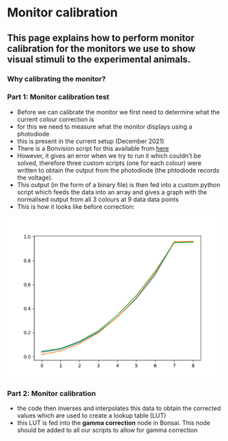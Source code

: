 # Monitor calibration

## This page explains how to perform monitor calibration for the monitors we use to show visual stimuli to the experimental animals.

### Why calibrating the monitor?

### Part 1: Monitor calibration test

- Before we can calibrate the monitor we first need to determine what the current colour correction is
- for this we need to measure what the monitor displays using a photodiode
- this is present in the current setup (December 2021)
- There is a Bonvision script for this available from [here](https://github.com/Schroeder-Lab/ExperimentalProtocols/blob/main/Bonvision/Maria/monitor_calibration/calibration_scripts_bonsai/GammaCalibration_Test.bonsai)
- However, it gives an error when we try to run it which couldn't be solved, therefore three custom scripts (one for each colour) were written to obtain the output from the photodiode (the phtodiode records the voltage).
- This output (in the form of a binary file) is then fed into a custom python script which feeds the data into an array and gives a graph with the normalised output from all 3 colours at 9 data data points
- This is how it looks like before correction:

![RGB_output](https://github.com/Schroeder-Lab/ExperimentalProtocols/blob/main/Bonvision/Maria/monitor_calibration/RGB_output.png)


### Part 2: Monitor calibration
- the code then inverses and interpolates this data to obtain the corrected values which are used to create a lookup table (LUT)
- this LUT is fed into the **gamma correction** node in Bonsai. This node should be added to all our scripts to allow for gamma correction


